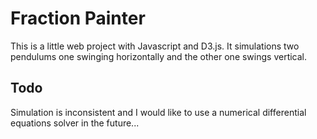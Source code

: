 # Fraction Painter

This is a little web project with Javascript and D3.js. It simulations two pendulums one swinging horizontally and the other one swings vertical.

## Todo

Simulation is inconsistent and I would like to use a numerical differential equations solver in the future...
